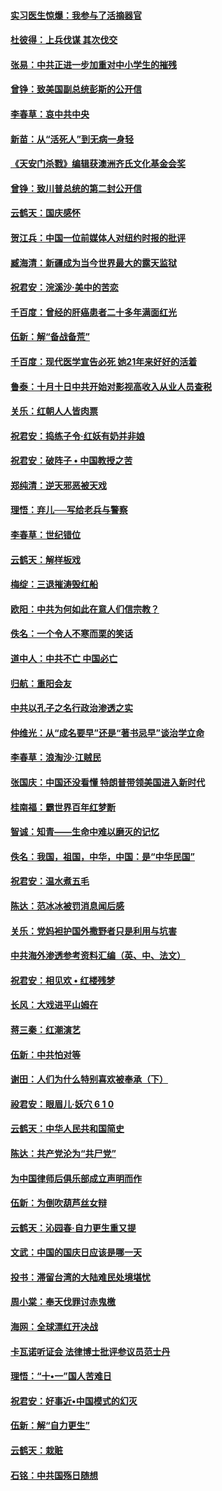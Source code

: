 #### [实习医生惊爆：我参与了活摘器官](../pages/nsc993/n10782508.md?t=10141834) 

#### [杜彼得：上兵伐谋 其次伐交](../pages/nsc993/n10782571.md?t=10141834) 

#### [张易：中共正进一步加重对中小学生的摧残](../pages/nsc993/n10781866.md?t=10141834) 

#### [曾铮：致美国副总统彭斯的公开信](../pages/nsc993/n10779942.md?t=10141834) 

#### [李春草：哀中共中央](../pages/nsc993/n10778921.md?t=10141834) 

#### [新苗：从“活死人”到无病一身轻](../pages/nsc993/n10778538.md?t=10141834) 

#### [《天安门杀戮》编辑获澳洲齐氏文化基金会奖](../pages/nsc993/n10777219.md?t=10141834) 

#### [曾铮：致川普总统的第二封公开信](../pages/nsc993/n10777329.md?t=10141834) 

#### [云鹤天：国庆感怀](../pages/nsc993/n10775823.md?t=10141834) 

#### [贺江兵：中国一位前媒体人对纽约时报的批评](../pages/nsc993/n10776626.md?t=10141834) 

#### [臧海清：新疆成为当今世界最大的露天监狱](../pages/nsc993/n10775817.md?t=10141834) 

#### [祝君安：浣溪沙‧美中的苦恋](../pages/nsc993/n10775813.md?t=10141834) 

#### [千百度：曾经的肝癌患者二十多年满面红光](../pages/nsc993/n10775728.md?t=10141834) 

#### [伍新：解“备战备荒”](../pages/nsc993/n10773928.md?t=10141834) 

#### [千百度：现代医学宣告必死 她21年来好好的活着](../pages/nsc993/n10773703.md?t=10141834) 

#### [鲁泰：十月十日中共开始对影视高收入从业人员查税](../pages/nsc993/n10773444.md?t=10141834) 

#### [关乐：红朝人人皆肉票](../pages/nsc993/n10773429.md?t=10141834) 

#### [祝君安：捣练子令‧红妖有奶并非娘](../pages/nsc993/n10773412.md?t=10141834) 

#### [祝君安：破阵子 • 中国教授之苦](../pages/nsc993/n10772347.md?t=10141834) 

#### [郑纯清：逆天邪恶被天戏](../pages/nsc993/n10772339.md?t=10141834) 

#### [理悟：弃儿──写给老兵与警察](../pages/nsc993/n10772337.md?t=10141834) 

#### [李春草：世纪错位](../pages/nsc993/n10768198.md?t=10141834) 

#### [云鹤天：解样板戏](../pages/nsc993/n10768193.md?t=10141834) 

#### [梅绽：三退摧涛毁红船](../pages/nsc993/n10768163.md?t=10141834) 

#### [欧阳：中共为何如此在意人们信宗教？](../pages/nsc993/n10768144.md?t=10141834) 

#### [佚名：一个令人不寒而栗的笑话](../pages/nsc993/n10768061.md?t=10141834) 

#### [道中人：中共不亡 中国必亡](../pages/nsc993/n10768017.md?t=10141834) 

#### [归航：重阳会友](../pages/nsc993/n10767544.md?t=10141834) 

#### [中共以孔子之名行政治渗透之实](../pages/nsc993/n10767697.md?t=10141834) 

#### [仲维光：从“成名要早”还是“著书忌早”谈治学立命](../pages/nsc993/n10767650.md?t=10141834) 

#### [李春草：浪淘沙‧江贼民](../pages/nsc993/n10767480.md?t=10141834) 

#### [张国庆：中国还没看懂 特朗普带领美国进入新时代](../pages/nsc993/n10764224.md?t=10141834) 

#### [桂南福：霸世界百年红梦断](../pages/nsc993/n10762380.md?t=10141834) 

#### [智诚：知青——生命中难以磨灭的记忆](../pages/nsc993/n10762372.md?t=10141834) 

#### [佚名：我国，祖国，中华，中国：是“中华民国”](../pages/nsc993/n10762366.md?t=10141834) 

#### [祝君安：温水煮五毛](../pages/nsc993/n10762362.md?t=10141834) 

#### [陈达：范冰冰被罚消息闻后感](../pages/nsc993/n10760142.md?t=10141834) 

#### [关乐：党妈袒护国外撒野者只是利用与坑害](../pages/nsc993/n10760019.md?t=10141834) 

#### [中共海外渗透参考资料汇编（英、中、法文）](../pages/nsc993/n10756055.md?t=10141834) 

#### [祝君安：相见欢  •  红楼残梦](../pages/nsc993/n10757542.md?t=10141834) 

#### [长风：大戏进平山姆在](../pages/nsc993/n10757155.md?t=10141834) 

#### [蒋三秦：红潮演艺](../pages/nsc993/n10756736.md?t=10141834) 

#### [伍新：中共怕对等](../pages/nsc993/n10754812.md?t=10141834) 

#### [谢田：人们为什么特别喜欢被奉承（下）](../pages/nsc993/n10755072.md?t=10141834) 

#### [祋君安：眼眉儿‧妖穴 6 1 0](../pages/nsc993/n10754802.md?t=10141834) 

#### [云鹤天：中华人民共和国简史](../pages/nsc993/n10753546.md?t=10141834) 

#### [陈达：共产党沦为“共尸党”](../pages/nsc993/n10753506.md?t=10141834) 

#### [为中国律师后俱乐部成立声明而作](../pages/nsc993/n10753359.md?t=10141834) 

#### [伍新：为倒吹葫芦丝女辩](../pages/nsc993/n10753300.md?t=10141834) 

#### [云鹤天：沁园春‧自力更生重又提](../pages/nsc993/n10752681.md?t=10141834) 

#### [文武：中国的国庆日应该是哪一天](../pages/nsc993/n10752564.md?t=10141834) 

#### [投书：滞留台湾的大陆难民处境堪忧](../pages/nsc993/n10751122.md?t=10141834) 

#### [周小棠：奉天伐罪讨赤鬼檄](../pages/nsc993/n10749279.md?t=10141834) 

#### [海网：全球漂红开决战](../pages/nsc993/n10747774.md?t=10141834) 

#### [卡瓦诺听证会 法律博士批评参议员范士丹](../pages/nsc993/n10748504.md?t=10141834) 

#### [理悟：“十•一”国人苦难日](../pages/nsc993/n10747763.md?t=10141834) 

#### [祝君安：好事近•中国模式的幻灭](../pages/nsc993/n10747755.md?t=10141834) 

#### [伍新：解“自力更生”](../pages/nsc993/n10747744.md?t=10141834) 

#### [云鹤天：栽赃](../pages/nsc993/n10747735.md?t=10141834) 

#### [石铭：中共国殇日随想](../pages/nsc993/n10747202.md?t=10141834) 

